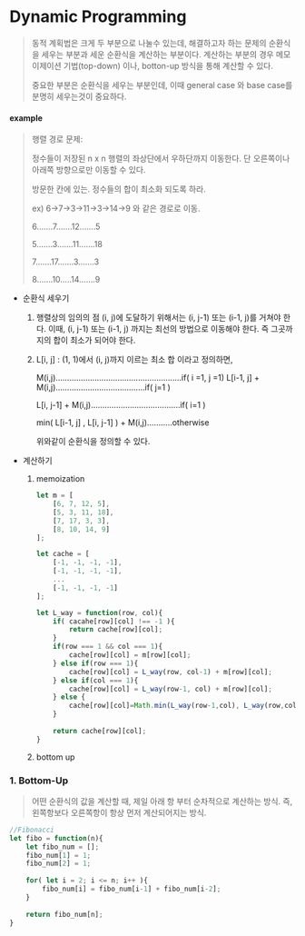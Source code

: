 # Dynamic Programming

> 동적 계획법은 크게 두 부분으로 나눌수 있는데, 해결하고자 하는 문제의 순환식을 세우는 부분과 세운 순환식을 계산하는 부분이다. 계산하는 부분의 경우 메모이제이션 기법(top-down) 이나, botton-up 방식을 통해 계산할 수 있다.
>
> 중요한 부분은 순환식을 세우는 부분인데, 이때 general case 와 base case를 분명히 세우는것이 중요하다.



#### example

> 행렬 경로 문제:
>
> 정수들이 저장된 n x n 행렬의 좌상단에서 우하단까지 이동한다. 단 오른쪽이나 아래쪽 방향으로만 이동할 수 있다.
>
> 방문한 칸에 있는. 정수들의 합이 최소화 되도록 하라.
>
> ex)	6->7->3->11->3->14->9 와 같은 경로로 이동.
>
> 6…….7…….12…….5
>
> 5…….3…….11…….18
>
> 7…….17…….3…….3
>
> 8…….10…..14…….9



- 순환식 세우기

  1. 행렬상의 임의의 점 (i, j)에 도달하기 위해서는 (i, j-1) 또는 (i-1, j)를 거쳐야 한다. 
     이때, (i, j-1) 또는 (i-1, j) 까지는 최선의 방법으로 이동해야 한다. 즉 그곳까지의 합이 최소가 되어야 한다.

  2. L[i, j] : (1, 1)에서 (i, j)까지 이르는 최소 합 이라고 정의하면,

     M(i,j)……………………………………………….if( i =1, j =1)
     L[i-1, j] + M(i,j)………………………………...if( j=1 )

     L[i, j-1] + M(i,j)………………………………...if( i=1 )

     min( L[i-1,  j] , L[i,  j-1] ) + M(i,j)…….....otherwise


     위와같이 순환식을 정의할 수 있다.

- 계산하기

  1. memoization

     ```javascript
     let m = [
         [6, 7, 12, 5],
         [5, 3, 11, 18],
         [7, 17, 3, 3],
         [8, 10, 14, 9]
     ];
     
     let cache = [
         [-1, -1, -1, -1],
         [-1, -1, -1, -1],
         ...
         [-1, -1, -1, -1]
     ];
     
     let L_way = function(row, col){
         if( cacahe[row][col] !== -1 ){
             return cache[row][col];
         }
         if(row === 1 && col === 1){
             cache[row][col] = m[row][col];
         } else if(row === 1){
             cache[row][col] = L_way(row, col-1) + m[row][col];
         } else if(col === 1){
             cache[row][col] = L_way(row-1, col) + m[row][col];
         } else {
             cache[row][col]=Math.min(L_way(row-1,col), L_way(row,col-1))+m[row][col];
         }
         
         return cache[row][col];
     }
     ```

  2. bottom up



### 1. Bottom-Up

> 어떤 순환식의 값을 계산할 때, 제일 아래 항 부터 순차적으로 계산하는 방식. 즉, 왼쪽항보다 오른쪽항이 항상 먼저 계산되어지는 방식.

```javascript
//Fibonacci
let fibo = function(n){
	let fibo_num = [];
    fibo_num[1] = 1;
    fibo_num[2] = 1;
    
    for( let i = 2; i <= n; i++ ){
        fibo_num[i] = fibo_num[i-1] + fibo_num[i-2];
    }
    
    return fibo_num[n];
}
```

